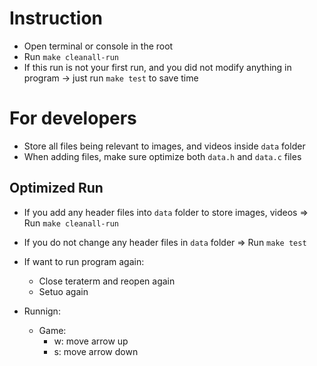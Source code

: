 # Instruction
- Open terminal or console in the root
- Run `make cleanall-run`
- If this run is not your first run, and you did not modify anything in program -> just run `make test` to save time


# For developers
- Store all files being relevant to images, and videos inside `data` folder
- When adding files, make sure optimize both `data.h` and `data.c` files
## Optimized Run
- If you add any header files into `data` folder to store images, videos
    => Run `make cleanall-run`
- If you do not change any header files in `data` folder
    => Run `make test`

- If want to run program again: 
  - Close teraterm and reopen again
  - Setuo again

- Runnign:
  - Game:
    - w: move arrow up
    - s: move arrow down